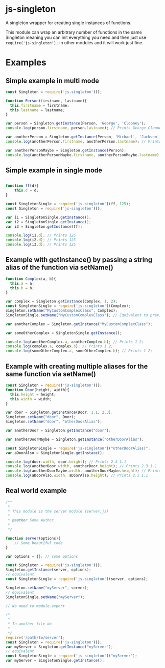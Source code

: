 # js-singleton
A singleton wrapper for creating single instances of functions.

This module can wrap an arbitrary number of functions in the same
Singleton meaning you can init everything you need and then just
use `require('js-singleton');` in other modules and it will work just fine.

# Examples

## Simple example in multi mode
```javascript
const Singleton = require('js-singleton')();

function Person(firstname, lastname){
  this.firstname = firstname;
  this.lastname = lastname;
}

var person = Singleton.getInstance(Person, 'George', 'Clooney');
console.log(person.firstname, person.lastname); // Prints George Clooney

var anotherPerson = Singleton.getInstance(Person, 'Michael', 'Jackson');
console.log(anotherPerson.firstname, anotherPerson.lastname); // Prints George Clooney

var anotherPersonMaybe = Singleton.getInstance(Person);
console.log(anotherPersonMaybe.firstname, anotherPersonMaybe.lastname); // Prints George Clooney
```
## Simple example in single mode
```javascript

function ff(d){
	this.d = d;
}

const SingletonSingle = require('js-singleton')(ff, 125);
const Singleton = require('js-singleton')();

var i1 = SingletonSingle.getInstance();
var i2 = SingletonSingle.getInstance();
var i3 = Singleton.getInstance(ff);

console.log(i1.d); // Prints 125
console.log(i2.d); // Prints 125
console.log(i3.d); // Prints 125
```
## Example with getInstance() by passing a string alias of the function via setName()
```javascript
function Complex(a, b){
  this.a = a;
  this.b = b;
}

var complex = Singleton.getInstance(Complex, 1, 2);
const SingletonSingle = require('js-singleton')(Complex);
Singleton.setName("MyCustomComplexClass", Complex);
SingletonSingle.setName("MyCustomComplexClass"); // Equivalent to previous line

var anotherComplex = Singleton.getInstance("MyCustomComplexClass");

var someOtherComplex = SingletonSingle.getInstance();

console.log(anotherComplex.a, anotherComplex.b); // Prints 1 2;
console.log(complex.a, complex.b); // Prints 1 2;
console.log(someOtherComplex.a, someOtherComplex.b); // Prints 1 2;
```
## Example with creating multiple aliases for the same function via setName()
```javascript
const Singleton = require('js-singleton')();
function Door(height, width){
  this.height = height;
  this.width = width;
}

var door = Singleton.getInstance(Door, 1.1, 2.3);
Singleton.setName("door", Door);
Singleton.setName("door", "otherDoorAlias");

var anotherDoor = Singleton.getInstance("door");

var anotherDoorMaybe = Singleton.getInstance("otherDoorAlias");

const SingletonSingle = require('js-singleton')("otherDoorAlias)";
var aDoorAlso = SingletonSingle.getInstace();

console.log(door.width, door.height); // Prints 2.3 1.1
console.log(anotherDoor.width, anotherDoor.height); // Prints 2.3 1.1
console.log(anotherDoorMaybe.width, anotherDoorMaybe.height); // Prints 2.3 1.1
console.log(aDoorAlso.width, aDoorAlso.height); // Prints 2.3 1.1
```
## Real world example
```javascript
/**
 *
 * This module is the server module (server.js)
 * 
 * @author Some Author
 *
 */

function server(options){
	// Some beautiful code
}

var options = {}; // some options

const Singleton = require('js-singleton')();
Singleton.getInstance(server, options);
// equivalent
const SingletonSingle = require('js-singleton')(server, options);

Singleton.setName("myServer", server);
// equivalent
SingletonSingle.setName("myServer");

// No need to module.export

/*
 *
 * In another file do
 *
 */
require('/path/to/server');
const Singleton = require('js-singleton')();
var myServer = Singleton.getInstance("myServer");
// equivalent
const SingletonSingle = require('js-singleton')("myServer");
var myServer = SingletonSingle.getInstance();
```
